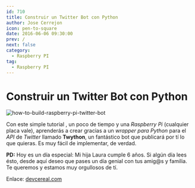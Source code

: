 ```yaml
---
id: 710
title: Construir un Twitter Bot con Python
author: Jose Cerrejon
icon: pen-to-square
date: 2016-06-06 09:30:00
prev: /
next: false
category:
  - Raspberry PI
tag:
  - Raspberry PI
---
```


# Construir un Twitter Bot con Python

![how-to-build-raspberry-pi-twitter-bot](/images/2016/06/how-to-build-raspberry-pi-twitter-bot.png)

Con este simple tutorial , un poco de tiempo y una *Raspberry Pi* (cualquier placa vale), aprenderás a crear gracias a un *wrapper para Python* para el *API* de *Twitter* llamado **Twython**, un fantástico bot que publicará por tí lo que quieras. Es muy fácil de implementar, de verdad.

**PD:** Hoy es un día especial: Mi hija Laura cumple 6 años. Si algún día lees ésto, desde aquí deseo que pases un día genial con tus amig@s y familia. Te queremos y estamos muy orgullosos de tí.

Enlace: [devcereal.com](https://devcereal.com/how-to-build-raspberry-pi-twitter-bot-python/)